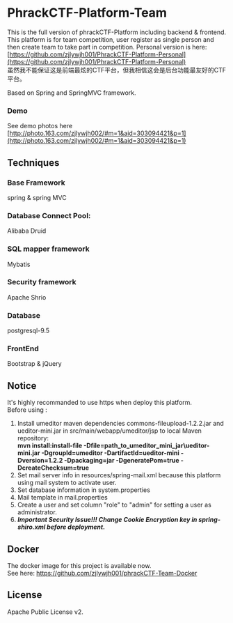 # PhrackCTF-Platform-Team

This is the full version of phrackCTF-Platform including backend & frontend. This platform is for team competition, user register as single person and then create team to take part in competition. Personal version is here:[https://github.com/zjlywjh001/PhrackCTF-Platform-Personal](https://github.com/zjlywjh001/PhrackCTF-Platform-Personal)   
虽然我不能保证这是前端最炫的CTF平台，但我相信这会是后台功能最友好的CTF平台。

Based on Spring and SpringMVC framework.

### Demo
See demo photos here [http://photo.163.com/zjlywjh002/#m=1&aid=303094421&p=1](http://photo.163.com/zjlywjh002/#m=1&aid=303094421&p=1)
## Techniques

### Base Framework
spring & spring MVC
### Database Connect Pool:
Alibaba Druid
### SQL mapper framework
Mybatis
### Security framework
Apache Shrio

### Database
postgresql-9.5

### FrontEnd
Bootstrap & jQuery

## Notice
It's highly recommanded to use https when deploy this platform.  
Before using :  
1. Install umeditor maven dependencies commons-fileupload-1.2.2.jar and ueditor-mini.jar in src/main/webapp/umeditor/jsp to local Maven repository:   
**mvn install:install-file -Dfile=path_to_umeditor_mini_jar\ueditor-mini.jar -DgroupId=umeditor -DartifactId=ueditor-mini -Dversion=1.2.2 -Dpackaging=jar -DgeneratePom=true -DcreateChecksum=true**   
2. Set mail server info in resources/spring-mail.xml because this platform using mail system to activate user.   
3. Set database information in system.properties   
4. Mail template in mail.properties 
5. Create a user and set column "role" to "admin" for setting a user as administrator.    
6. ***Important Security Issue!!! Change Cookie Encryption key in spring-shiro.xml before deployment.***

## Docker
The docker image for this project is available now.   
See here: https://github.com/zjlywjh001/phrackCTF-Team-Docker   

## License
Apache Public License v2.
